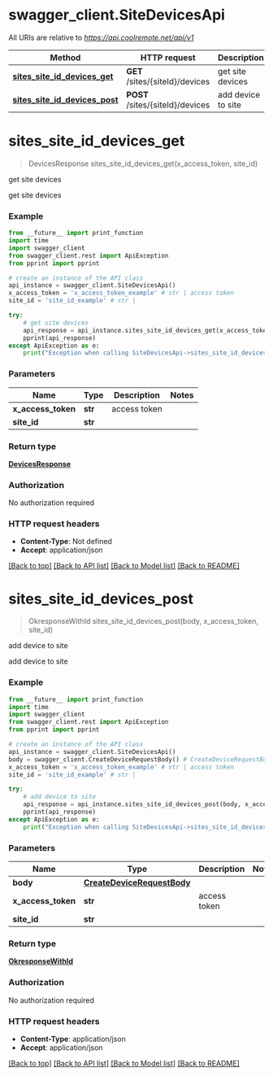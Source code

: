 # swagger_client.SiteDevicesApi

All URIs are relative to *https://api.coolremote.net/api/v1*

Method | HTTP request | Description
------------- | ------------- | -------------
[**sites_site_id_devices_get**](SiteDevicesApi.md#sites_site_id_devices_get) | **GET** /sites/{siteId}/devices | get site devices
[**sites_site_id_devices_post**](SiteDevicesApi.md#sites_site_id_devices_post) | **POST** /sites/{siteId}/devices | add device to site

# **sites_site_id_devices_get**
> DevicesResponse sites_site_id_devices_get(x_access_token, site_id)

get site devices

get site devices

### Example
```python
from __future__ import print_function
import time
import swagger_client
from swagger_client.rest import ApiException
from pprint import pprint

# create an instance of the API class
api_instance = swagger_client.SiteDevicesApi()
x_access_token = 'x_access_token_example' # str | access token
site_id = 'site_id_example' # str | 

try:
    # get site devices
    api_response = api_instance.sites_site_id_devices_get(x_access_token, site_id)
    pprint(api_response)
except ApiException as e:
    print("Exception when calling SiteDevicesApi->sites_site_id_devices_get: %s\n" % e)
```

### Parameters

Name | Type | Description  | Notes
------------- | ------------- | ------------- | -------------
 **x_access_token** | **str**| access token | 
 **site_id** | **str**|  | 

### Return type

[**DevicesResponse**](DevicesResponse.md)

### Authorization

No authorization required

### HTTP request headers

 - **Content-Type**: Not defined
 - **Accept**: application/json

[[Back to top]](#) [[Back to API list]](../README.md#documentation-for-api-endpoints) [[Back to Model list]](../README.md#documentation-for-models) [[Back to README]](../README.md)

# **sites_site_id_devices_post**
> OkresponseWithId sites_site_id_devices_post(body, x_access_token, site_id)

add device to site

add device to site

### Example
```python
from __future__ import print_function
import time
import swagger_client
from swagger_client.rest import ApiException
from pprint import pprint

# create an instance of the API class
api_instance = swagger_client.SiteDevicesApi()
body = swagger_client.CreateDeviceRequestBody() # CreateDeviceRequestBody | 
x_access_token = 'x_access_token_example' # str | access token
site_id = 'site_id_example' # str | 

try:
    # add device to site
    api_response = api_instance.sites_site_id_devices_post(body, x_access_token, site_id)
    pprint(api_response)
except ApiException as e:
    print("Exception when calling SiteDevicesApi->sites_site_id_devices_post: %s\n" % e)
```

### Parameters

Name | Type | Description  | Notes
------------- | ------------- | ------------- | -------------
 **body** | [**CreateDeviceRequestBody**](CreateDeviceRequestBody.md)|  | 
 **x_access_token** | **str**| access token | 
 **site_id** | **str**|  | 

### Return type

[**OkresponseWithId**](OkresponseWithId.md)

### Authorization

No authorization required

### HTTP request headers

 - **Content-Type**: application/json
 - **Accept**: application/json

[[Back to top]](#) [[Back to API list]](../README.md#documentation-for-api-endpoints) [[Back to Model list]](../README.md#documentation-for-models) [[Back to README]](../README.md)

